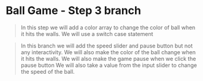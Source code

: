 # Ball Game - Step 3 branch

> In this step we will add a color array to change the color of ball when it hits the walls.
> We will use a switch case statement

> In this branch we will add the speed slider and pause button but not any interactivity. We will also make the color of the ball change when it hits the walls.
> We will also make the game pause when we click the pause button
> We will also take a value from the input slider to change the speed of the ball.
